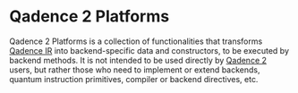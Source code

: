 # Qadence 2 Platforms

Qadence 2 Platforms is a collection of functionalities that transforms [Qadence IR](https://github.com/pasqal-io/qadence2-ir/) into backend-specific data and constructors, to be executed by backend methods. It is not intended to be used directly by [Qadence 2](https://github.com/pasqal-io/qadence2-core/) users, but rather those who need to implement or extend backends, quantum instruction primitives, compiler or backend directives, etc.

